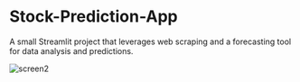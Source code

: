 # Stock-Prediction-App
A small Streamlit project that leverages web scraping and a forecasting tool for data analysis and predictions.

![screen2](https://github.com/user-attachments/assets/e38f82d6-ebde-44a1-a74f-0695207d70c7)

